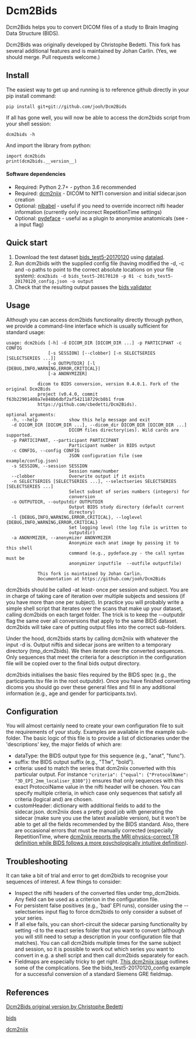# Dcm2Bids

Dcm2Bids helps you to convert DICOM files of a study to Brain Imaging Data Structure (BIDS).

Dcm2Bids was originally developed by Christophe Bedetti. This fork has several
additional features and is maintained by Johan Carlin. (Yes, we should merge. Pull
requests welcome.)

## Install

The easiest way to get up and running is to reference github directly in your pip
install command:

```
pip install git+git://github.com/jooh/Dcm2Bids
```

If all has gone well, you will now be able to access the dcm2bids script from your shell
session:

```
dcm2bids -h
```

And import the library from python:

```
import dcm2bids
print(dcm2bids.__version__)
```

#### Software dependencies

- Required: Python 2.7+ - python 3.6 recommended
- Required: [dcm2niix](https://github.com/rordenlab/dcm2niix) - DICOM to NIfTI conversion and initial sidecar.json creation
- Optional: [nibabel](https://github.com/nipy/nibabel) - useful if you need to override incorrect nifti header information (currently only incorrect RepetitionTime settings)
- Optional: [pydeface](https://github.com/poldracklab/pydeface) - useful as a plugin to anonymise anatomicals (see -a input flag)


## Quick start

1. Download the test dataset
  [bids_test5-20170120](http://datasets.datalad.org/?dir=/dicoms/dartmouth-phantoms/bids_test5-20170120)
  using [datalad](datalad.org).
2. Run dcm2bids with the supplied config file (having modified the -d, -c and -o paths to
  point to the correct absolute locations on your file system): `dcm2bids -d bids_test5-20170120 -p 01 -c bids_test5-20170120_config.json -o output`
3. Check that the resulting output passes the [bids validator](https://github.com/bids-standard/bids-validator)


## Usage

Although you can access dcm2bids functionality directly through python, we provide a command-line interface which is usually sufficient for standard usage:

```
usage: dcm2bids [-h] -d DICOM_DIR [DICOM_DIR ...] -p PARTICIPANT -c CONFIG
                [-s SESSION] [--clobber] [-n SELECTSERIES [SELECTSERIES ...]]
                [-o OUTPUTDIR] [-l {DEBUG,INFO,WARNING,ERROR,CRITICAL}]
                [-a ANONYMIZER]

            dicom to BIDS conversion, version 0.4.0.1. Fork of the original Dcm2Bids
            project (v0.4.0, commit f63b22901408a7e848b6dbf2af542118729cb8b1 from
            https://github.com/cbedetti/Dcm2Bids).

optional arguments:
  -h, --help            show this help message and exit
  -d DICOM_DIR [DICOM_DIR ...], --dicom_dir DICOM_DIR [DICOM_DIR ...]
                        DICOM files directory(ies). Wild cards are supported.
  -p PARTICIPANT, --participant PARTICIPANT
                        Participant number in BIDS output
  -c CONFIG, --config CONFIG
                        JSON configuration file (see example/config.json)
  -s SESSION, --session SESSION
                        Session name/number
  --clobber             Overwrite output if it exists
  -n SELECTSERIES [SELECTSERIES ...], --selectseries SELECTSERIES [SELECTSERIES ...]
                        Select subset of series numbers (integers) for
                        conversion
  -o OUTPUTDIR, --outputdir OUTPUTDIR
                        Output BIDS study directory (default current
                        directory)
  -l {DEBUG,INFO,WARNING,ERROR,CRITICAL}, --loglevel {DEBUG,INFO,WARNING,ERROR,CRITICAL}
                        Set logging level (the log file is written to
                        outputdir)
  -a ANONYMIZER, --anonymizer ANONYMIZER
                        Anonymize each anat image by passing it to this shell
                        command (e.g., pydeface.py - the call syntax must be
                        anonymizer inputfile  --outfile outputfile)

            This fork is maintained by Johan Carlin.
            Documentation at https://github.com/jooh/Dcm2Bids
```

dcm2bids should be called -at least- once per session and subject. You are in charge of taking care of iteration over multiple subjects and sessions (if you have more than one per subject). In practice you will probably write a simple shell script that iterates over the scans that make up your dataset, calling dcm2bids on each target folder. The trick is to keep the --outputdir flag the same over all conversions that apply to the same BIDS dataset. dcm2bids will take care of putting output files into the correct sub-folders.

Under the hood, dcm2bids starts by calling dcm2niix with whatever the input -d is. Output niftis and sidecar jsons are written to a temporary directory (tmp_dcm2bids). We then iterate over the converted sequences. Only sequences that meet the criteria for a description in the configuration file will be copied over to the final bids output directory.

dcm2bids initialises the basic files required by the BIDS spec (e.g., the participants.tsv file in the root outputdir). Once you have finished converting dicoms you should go over these general files and fill in any additional information (e.g., age and gender for participants.tsv).

## Configuration

You will almost certainly need to create your own configuration file to suit the requirements of your study. Examples are available in the example sub-folder. The basic logic of this file is to provide a list of dictionaries under the 'descriptions' key, the major fields of which are:

* dataType: the BIDS output type for this sequence (e.g., "anat", "func").
* suffix: the BIDS output suffix (e.g., "T1w", "bold").
* criteria: used to match the series that dcm2niix converted with this particular output. For instance `"criteria": {"equal": {"ProtocolName": "3D_EPI_2mm_localiser_B380"}}` ensures that only sequences with this exact ProtocolName value in the nifti header will be chosen. You can specify multiple criteria, in which case only sequences that satisfy all criteria (logical and) are chosen.
* customHeader: dictionary with additional fields to add to the sidecar.json. dcm2niix does a pretty good job with generating the sidecar (make sure you use the latest available version), but it won't be able to get all the fields recommended by the BIDS standard. Also, there are occasional errors that must be manually corrected (especially RepetitionTime, where [dcm2niix reports the MRI physics-correct TR definition while BIDS follows a more psychologically intuitive definition](https://groups.google.com/forum/#!topic/bids-discussion/jPVb-4Ah29A)).

## Troubleshooting

It can take a bit of trial and error to get dcm2bids to recognise your sequences of interest. A few things to consider:

* Inspect the nifti headers of the converted files under tmp_dcm2bids. Any field can be used as a criterion in the configuration file.
* For persistent false positives (e.g., 'bad' EPI runs), consider using the --selectseries input flag to force dcm2bids to only consider a subset of your series.
* If all else fails, you can short-circuit the sidecar parsing functionality by setting -d to the exact series folder that you want to convert (although you will still need to setup a description in your configuration file that matches). You can call dcm2bids multiple times for the same subject and session, so it is possible to work out which series you want to convert in e.g. a shell script and then call dcm2bids separately for each.
* Fieldmaps are especially tricky to get right.  [This dcm2niix
  issue](https://github.com/rordenlab/dcm2niix/issues/139) outlines some of the
  complications. See the bids_test5-20170120_config
  example for a successful conversion of a standard Siemens GRE fieldmap.


## References
[Dcm2Bids original version by Christophe Bedetti](https://github.com/cbedetti/Dcm2Bids)

[bids](http://bids.neuroimaging.io/)

[dcm2niix](https://github.com/rordenlab/dcm2niix)
